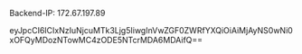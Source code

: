 

Backend-IP: 172.67.197.89

<!-- START BACKEND DATA -->
eyJpcCI6ICIxNzIuNjcuMTk3Ljg5IiwgInVwZGF0ZWRfYXQiOiAiMjAyNS0wNi0xOFQyMDozNTowMC4zODE5NTcrMDA6MDAifQ==
<!-- END BACKEND DATA -->
